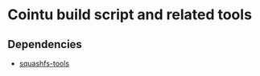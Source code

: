 Cointu build script and related tools
=====

## Dependencies
* [squashfs-tools](http://squashfs.sourceforge.net/)
